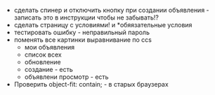 - сделать спинер и отключить кнопку при создании объявления - записать это в инструкции чтобы не забывать!?
- сделать страницу с условиями! и *обяязательные условия
- тестировать ошибку - неправильный пароль
- поменять все картинки выравнивание по сcs
  - мои объявления
  - список всех
  - обновление
  - создание - есть
  - объявлени просмотр - есть
- Проверить     object-fit: contain; - в старых браузерах